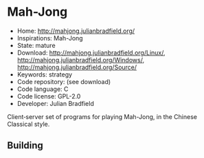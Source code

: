 # Mah-Jong

- Home: http://mahjong.julianbradfield.org/
- Inspirations: Mah-Jong
- State: mature
- Download: http://mahjong.julianbradfield.org/Linux/, http://mahjong.julianbradfield.org/Windows/, http://mahjong.julianbradfield.org/Source/
- Keywords: strategy
- Code repository: (see download)
- Code language: C
- Code license: GPL-2.0
- Developer: Julian Bradfield

Client‐server set of programs for playing Mah-Jong, in the Chinese Classical style.

## Building
